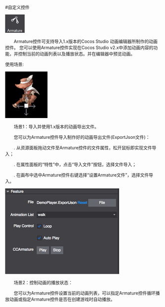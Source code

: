 #自定义控件

![image](res/image001.png) 
 
&emsp;&emsp;Armature控件可支持导入1.x版本的Cocos Studio 动画编辑器所制作的动画控件。 您可以使用Armature控件实现在Cocos Studio v2.x中添加动画内容的功能，并控制当前的动画列表以及播放状态。并在编辑器中预览动画。

使用场景:

![image](res/image002.png) 
 
&emsp;&emsp;场景1：导入并使用1.x版本的动画导出文件。

&emsp;&emsp;您可以为Armature控件导入制作好的动画导出文件(ExportJson文件)：

&emsp;&emsp;.	从资源面板拖动文件至Armature控件的文件属性，松开鼠标即实现文件导入；

&emsp;&emsp;.	在属性面板的“特性”中，点击“导入文件”按钮，选择文件导入；

&emsp;&emsp;.	在画布中选中Armature控件右键选择“设置Armature文件”，选择文件导入。
 
![image](res/image003.png) 

&emsp;&emsp;场景2：控制动画的播放状态：

&emsp;&emsp;您可以为Armature控件设置当前的动画列表，可以指定Armature控件循环播放动画或指定Armature控件是否在创建游戏时自动播放。


